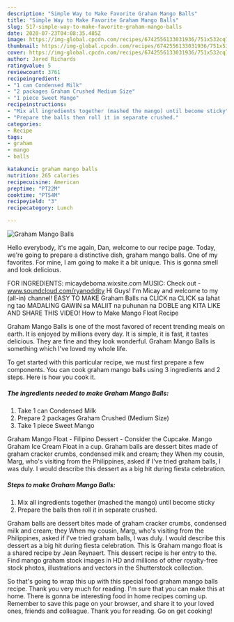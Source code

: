 ```yaml
---
description: "Simple Way to Make Favorite Graham Mango Balls"
title: "Simple Way to Make Favorite Graham Mango Balls"
slug: 517-simple-way-to-make-favorite-graham-mango-balls
date: 2020-07-23T04:08:35.485Z
image: https://img-global.cpcdn.com/recipes/6742556133031936/751x532cq70/graham-mango-balls-recipe-main-photo.jpg
thumbnail: https://img-global.cpcdn.com/recipes/6742556133031936/751x532cq70/graham-mango-balls-recipe-main-photo.jpg
cover: https://img-global.cpcdn.com/recipes/6742556133031936/751x532cq70/graham-mango-balls-recipe-main-photo.jpg
author: Jared Richards
ratingvalue: 5
reviewcount: 3761
recipeingredient:
- "1 can Condensed Milk"
- "2 packages Graham Crushed Medium Size"
- "1 piece Sweet Mango"
recipeinstructions:
- "Mix all ingredients together (mashed the mango) until become sticky"
- "Prepare the balls then roll it in separate crushed."
categories:
- Recipe
tags:
- graham
- mango
- balls

katakunci: graham mango balls 
nutrition: 265 calories
recipecuisine: American
preptime: "PT22M"
cooktime: "PT54M"
recipeyield: "3"
recipecategory: Lunch

---
```



![Graham Mango Balls](https://img-global.cpcdn.com/recipes/6742556133031936/751x532cq70/graham-mango-balls-recipe-main-photo.jpg)

Hello everybody, it's me again, Dan, welcome to our recipe page. Today, we're going to prepare a distinctive dish, graham mango balls. One of my favorites. For mine, I am going to make it a bit unique. This is gonna smell and look delicious.

FOR INGREDIENTS: micaydeboma.wixsite.com MUSIC: Check out - www.soundcloud.com/ryanoddity Hi Guys! I&#39;m Micay and welcome to my (all-in) channel! EASY TO MAKE Graham Balls na CLICK na CLICK sa lahat ng tao MADALING GAWIN sa MALIIT na puhunan na DOBLE ang KITA LIKE AND SHARE THIS VIDEO! How to Make Mango Float Recipe

Graham Mango Balls is one of the most favored of recent trending meals on earth. It is enjoyed by millions every day. It is simple, it is fast, it tastes delicious. They are fine and they look wonderful. Graham Mango Balls is something which I've loved my whole life.


To get started with this particular recipe, we must first prepare a few components. You can cook graham mango balls using 3 ingredients and 2 steps. Here is how you cook it.

<!--inarticleads1-->

##### The ingredients needed to make Graham Mango Balls:

1. Take 1 can Condensed Milk
1. Prepare 2 packages Graham Crushed (Medium Size)
1. Take 1 piece Sweet Mango


Graham Mango Float - Filipino Dessert - Consider the Cupcake. Mango Graham Ice Cream Float in a cup. Graham balls are dessert bites made of graham cracker crumbs, condensed milk and cream; they When my cousin, Marg, who&#39;s visiting from the Philippines, asked if I&#39;ve tried graham balls, I was duly. I would describe this dessert as a big hit during fiesta celebration. 

<!--inarticleads2-->

##### Steps to make Graham Mango Balls:

1. Mix all ingredients together (mashed the mango) until become sticky
1. Prepare the balls then roll it in separate crushed.


Graham balls are dessert bites made of graham cracker crumbs, condensed milk and cream; they When my cousin, Marg, who&#39;s visiting from the Philippines, asked if I&#39;ve tried graham balls, I was duly. I would describe this dessert as a big hit during fiesta celebration. This is Graham mango float is a shared recipe by Jean Reynaert. This dessert recipe is her entry to the. Find mango graham stock images in HD and millions of other royalty-free stock photos, illustrations and vectors in the Shutterstock collection. 

So that's going to wrap this up with this special food graham mango balls recipe. Thank you very much for reading. I'm sure that you can make this at home. There is gonna be interesting food in home recipes coming up. Remember to save this page on your browser, and share it to your loved ones, friends and colleague. Thank you for reading. Go on get cooking!
